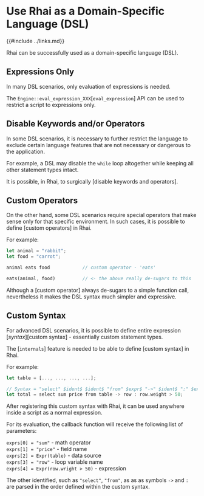 Use Rhai as a Domain-Specific Language (DSL)
===========================================

{{#include ../links.md}}

Rhai can be successfully used as a domain-specific language (DSL).


Expressions Only
----------------

In many DSL scenarios, only evaluation of expressions is needed.

The `Engine::eval_expression_XXX`[`eval_expression`] API can be used to restrict
a script to expressions only.


Disable Keywords and/or Operators
--------------------------------

In some DSL scenarios, it is necessary to further restrict the language to exclude certain
language features that are not necessary or dangerous to the application.

For example, a DSL may disable the `while` loop altogether while keeping all other statement
types intact.

It is possible, in Rhai, to surgically [disable keywords and operators].


Custom Operators
----------------

On the other hand, some DSL scenarios require special operators that make sense only for
that specific environment.  In such cases, it is possible to define [custom operators] in Rhai.

For example:

```rust
let animal = "rabbit";
let food = "carrot";

animal eats food            // custom operator - 'eats'

eats(animal, food)          // <- the above really de-sugars to this
```

Although a [custom operator] always de-sugars to a simple function call,
nevertheless it makes the DSL syntax much simpler and expressive.


Custom Syntax
-------------

For advanced DSL scenarios, it is possible to define entire expression [_syntax_][custom syntax] -
essentially custom statement types.

The [`internals`] feature is needed to be able to define [custom syntax] in Rhai.

For example:

```rust
let table = [..., ..., ..., ...];

// Syntax = "select" $ident$ $ident$ "from" $expr$ "->" $ident$ ":" $expr$
let total = select sum price from table -> row : row.weight > 50;
```

After registering this custom syntax with Rhai, it can be used anywhere inside a script as
a normal expression.

For its evaluation, the callback function will receive the following list of parameters:

`exprs[0] = "sum"` - math operator  
`exprs[1] = "price"` - field name  
`exprs[2] = Expr(table)` - data source  
`exprs[3] = "row"` - loop variable name  
`exprs[4] = Expr(row.wright > 50)` - expression  

The other identified, such as `"select"`, `"from"`, as as as symbols `->` and `:` are
parsed in the order defined within the custom syntax.
